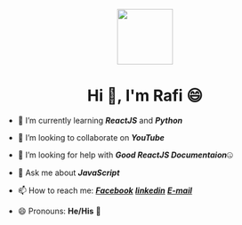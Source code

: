 <p align="center">
  <img src="https://media3.giphy.com/media/ln7z2eWriiQAllfVcn/200w.webp" width="100">
</p>

<h1 align="center">Hi 👋, I'm Rafi 😄 </h1>

 
- 🌱 I’m currently learning ***ReactJS*** and ***Python***
 
- 👯 I’m looking to collaborate on ***YouTube***

- 🤔 I’m looking for help with ***Good ReactJS Documentaion***🤐

- 💬 Ask me about ***JavaScript***

- 📫 How to reach me: ***[Facebook](https://www.facebook.com/RaFi5050/)*** ***[linkedin](https://www.linkedin.com/in/mezbah-rafi-5083a3187/)***  ***[E-mail](rafim166@gmail.com)***

- 😄 Pronouns: **He/His** 👦 

